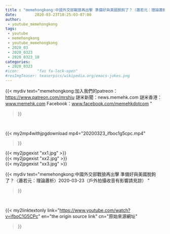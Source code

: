 ```yaml
---
title : "memehongkong:中國外交部戰狼再出擊 準備好與美國脫鉤了？〈蕭若元：理論蕭析〉2020-03-23（戶外拍攝收音有影響請見諒） "
date:        2020-03-23T10:25:03-07:00
author:
 - youtube_memehongkong
tags:
 - youtube
 - memehongkong
 - youtube_memehongkong
 - 2020_03
 - 2020_0323
 - 2020_0323_10
categories:
 - 2020_0323
#icon:        "fas fa-lock-open"
#resImgTeaser: teaserpics/wikipedia.org/emacs-jokes.png
---
```


{{< mydiv text="memehongkong:加入我們的patreon：https://www.patreon.com/mrshiu 謎米新聞：news.memehk.com 謎米香港： www.memehk.com Facebook：www.facebook.com/memehkdotcom "
>}}
<br>


{{< my2mp4withjpgdownload mp4="20200323_ifboc1g5cpc.mp4"
>}}

{{< my2jpgexist "xx1.jpg" >}}<br>
{{< my2jpgexist "xx2.jpg" >}}<br>
{{< my2jpgexist "xx3.jpg" >}}<br>



{{< mydiv text="memehongkong:中國外交部戰狼再出擊 準備好與美國脫鉤了？〈蕭若元：理論蕭析〉2020-03-23（戶外拍攝收音有影響請見諒） "
>}}
<br>

{{< my2linktextonly link="https://www.youtube.com/watch?v=ifboC1G5CPc"
en="the origin source link" cn="原始來源網址"
>}}


<br>

